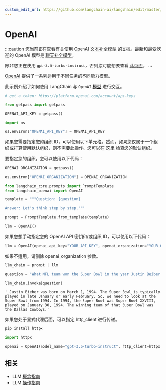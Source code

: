```yaml
---
custom_edit_url: https://github.com/langchain-ai/langchain/edit/master/docs/docs/integrations/llms/openai.ipynb
---
```


# OpenAI

:::caution
您当前正在查看有关使用 OpenAI [文本补全模型](/docs/concepts/#llms) 的文档。最新和最受欢迎的 OpenAI 模型是 [聊天补全模型](/docs/concepts/#chat-models)。

除非您正在使用 `gpt-3.5-turbo-instruct`，否则您可能想要查看 [此页面](/docs/integrations/chat/openai/)。
:::

[OpenAI](https://platform.openai.com/docs/introduction) 提供了一系列适用于不同任务的不同能力模型。

此示例介绍了如何使用 LangChain 与 `OpenAI` [模型](https://platform.openai.com/docs/models) 进行交互。


```python
# get a token: https://platform.openai.com/account/api-keys

from getpass import getpass

OPENAI_API_KEY = getpass()
```


```python
import os

os.environ["OPENAI_API_KEY"] = OPENAI_API_KEY
```

如果您需要指定您的组织 ID，可以使用以下单元格。然而，如果您仅属于一个组织或打算使用默认组织，则不需要此操作。您可以在 [这里](https://platform.openai.com/account/api-keys) 检查您的默认组织。

要指定您的组织，您可以使用以下代码：
```python
OPENAI_ORGANIZATION = getpass()

os.environ["OPENAI_ORGANIZATION"] = OPENAI_ORGANIZATION
```


```python
from langchain_core.prompts import PromptTemplate
from langchain_openai import OpenAI
```


```python
template = """Question: {question}

Answer: Let's think step by step."""

prompt = PromptTemplate.from_template(template)
```


```python
llm = OpenAI()
```

如果您想手动指定您的 OpenAI API 密钥和/或组织 ID，可以使用以下代码：
```python
llm = OpenAI(openai_api_key="YOUR_API_KEY", openai_organization="YOUR_ORGANIZATION_ID")
```
如果不适用，请删除 openai_organization 参数。


```python
llm_chain = prompt | llm
```


```python
question = "What NFL team won the Super Bowl in the year Justin Beiber was born?"

llm_chain.invoke(question)
```



```output
' Justin Bieber was born on March 1, 1994. The Super Bowl is typically played in late January or early February. So, we need to look at the Super Bowl from 1994. In 1994, the Super Bowl was Super Bowl XXVIII, played on January 30, 1994. The winning team of that Super Bowl was the Dallas Cowboys.'
```


如果您处于显式代理后面，可以指定 http_client 进行传递。


```python
pip install httpx

import httpx

openai = OpenAI(model_name="gpt-3.5-turbo-instruct", http_client=httpx.Client(proxies="http://proxy.yourcompany.com:8080"))
```

## 相关

- LLM [概念指南](/docs/concepts/#llms)
- LLM [操作指南](/docs/how_to/#llms)